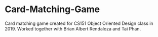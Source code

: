 # Card-Matching-Game
Card matching game created for CS151 Object Oriented Design class in 2019. Worked together with Brian Albert Rendaloza and Tai Phan.
